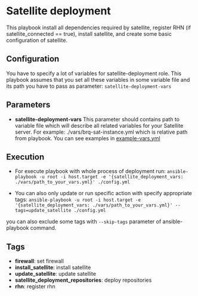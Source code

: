 # Satellite deployment

This playbook install all dependencies required by satellite, register RHN (if satellite_connected == true),
install satellite, and create some basic configuration of satellite.

## Configuration

You have to specify a lot of variables for satellite-deployment role.
This playbook assumes that you set all these variables in some variable file
and its path you have to pass as parameter: ``satellite-deployment-vars``

## Parameters

- **satellite-deployment-vars**
    This parameter should contains path to variable file which will describe
    all related variables for your Satellite server.
    For example: ./vars/brq-sat-instance.yml which is relative path from
    playbook.
    You can see examples in [example-vars.yml](./vars/example-vars.yml)

## Execution

- For execute playbook with whole process of deployment run:
  ``ansible-playbook -u root -i host.target -e
  '{satellite_deployment_vars: ./vars/path_to_your_vars.yml}' ./config.yml``

- You can also only update or run specific action with specify appropriate
  tags:
``ansible-playbook -u root -i host.target -e
  '{satellite_deployment_vars: ./vars/path_to_your_vars.yml}'
  --tags=update_satellite ./config.yml``

you can also exclude some tags with ``--skip-tags`` parameter of
ansible-playbook command.

## Tags

- **firewall**: set firewall
- **install_satellite**: install satellite
- **update_satellite**: update satellite
- **satellite_deployment_repositories**: deploy repositories
- **rhn**: register rhn
